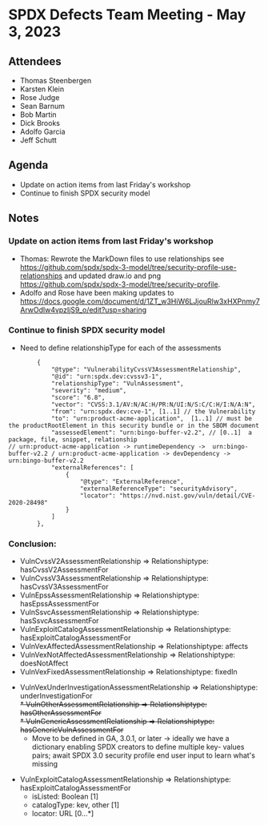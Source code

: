 # SPDX Defects Team Meeting - May 3, 2023

## Attendees
* Thomas Steenbergen
* Karsten Klein
* Rose Judge
* Sean Barnum
* Bob Martin
* Dick Brooks
* Adolfo Garcia
* Jeff Schutt

## Agenda
* Update on action items from last Friday's workshop
* Continue to finish SPDX security model

## Notes
### Update on action items from last Friday's workshop
* Thomas: Rewrote the MarkDown files to use relationships see https://github.com/spdx/spdx-3-model/tree/security-profile-use-relationships and updated draw.io and png https://github.com/spdx/spdx-3-model/tree/security-profile. 
* Adolfo and Rose have  been making updates to https://docs.google.com/document/d/1ZT_w3HiW6LJjouRlw3xHXPnmy7ArwOdlw4vpzIjS9_o/edit?usp=sharing

### Continue to finish SPDX security model
* Need to define relationshipType for each of the assessments

```
        {
            "@type": "VulnerabilityCvssV3AssessmentRelationship",
            "@id": "urn:spdx.dev:cvssv3-1",
            "relationshipType": "VulnAssessment",
            "severity": "medium",
            "score": "6.8",
            "vector": "CVSS:3.1/AV:N/AC:H/PR:N/UI:N/S:C/C:H/I:N/A:N",
            "from": "urn:spdx.dev:cve-1", [1..1] // the Vulnerability
            "to": "urn:product-acme-application",  [1..1] // must be the productRootElement in this security bundle or in the SBOM document
            "assessedElement": "urn:bingo-buffer-v2.2", // [0..1]  a package, file, snippet, relationship
// urn:product-acme-application -> runtimeDependency ->  urn:bingo-buffer-v2.2 / urn:product-acme-application -> devDependency ->  urn:bingo-buffer-v2.2 
            "externalReferences": [
                {
                    "@type": "ExternalReference",
                    "externalReferenceType": "securityAdvisory",
                    "locator": "https://nvd.nist.gov/vuln/detail/CVE-2020-28498"
                }
            ]
        },
```
        
### Conclusion:
* VulnCvssV2AssessmentRelationship => Relationshiptype: hasCvssV2AssessmentFor
* VulnCvssV3AssessmentRelationship => Relationshiptype: hasCvssV3AssessmentFor
* VulnEpssAssessmentRelationship => Relationshiptype: hasEpssAssessmentFor
* VulnSsvcAssessmentRelationship => Relationshiptype: hasSsvcAssessmentFor
* VulnExploitCatalogAssessmentRelationship => Relationshiptype: hasExploitCatalogAssessmentFor
* VulnVexAffectedAssessmentRelationship => Relationshiptype: affects
* VulnVexNotAffectedAssessmentRelationship => Relationshiptype: doesNotAffect
* VulnVexFixedAssessmentRelationship => Relationshiptype: fixedIn
- VulnVexUnderInvestigationAssessmentRelationship => Relationshiptype: underInvestigationFor<br>
~~* VulnOtherAssessmentRelationship => Relationshiptype: hasOtherAssessmentFor~~ <br>
~~* VulnGenericAssessmentRelationship => Relationshiptype:  hasGenericVulnAssessmentFor~~
  * Move to be defined in GA, 3.0.1, or later -> ideally we have a dictionary enabling SPDX creators to define multiple key- values pairs; await SPDX 3.0 security profile end user input to learn what's missing
* VulnExploitCatalogAssessmentRelationship => Relationshiptype: hasExploitCatalogAssessmentFor
  * isListed: Boolean [1]
  * catalogType: kev, other [1]
  * locator: URL [0...*]
